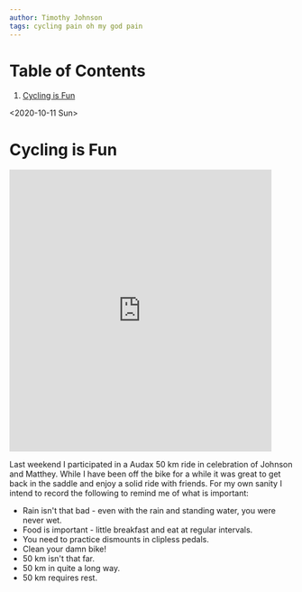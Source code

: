 ```yaml
---
author: Timothy Johnson
tags: cycling pain oh my god pain
---
```

# Table of Contents

1.  [Cycling is Fun](#org75e2f0d)

<span class="timestamp-wrapper"><span class="timestamp">&lt;2020-10-11 Sun&gt;</span></span>


<a id="org75e2f0d"></a>

# Cycling is Fun

<iframe src='https://connect.garmin.com/modern/activity/embed/5625588626' title='Reading Cycling' width='465' height='500' frameborder='0'></iframe>

Last weekend I participated in a Audax 50 km ride in celebration of Johnson and Matthey. While I have been off the bike for a while it was great to get back in the saddle and enjoy a solid ride with friends. For my own sanity I intend to record the following to remind me of what is important:

-   Rain isn't that bad - even with the rain and standing water, you were never wet.
-   Food is important - little breakfast and eat at regular intervals.
-   You need to practice dismounts in clipless pedals.
-   Clean your damn bike!
-   50 km isn't that far.
-   50 km in quite a long way.
-   50 km requires rest.

